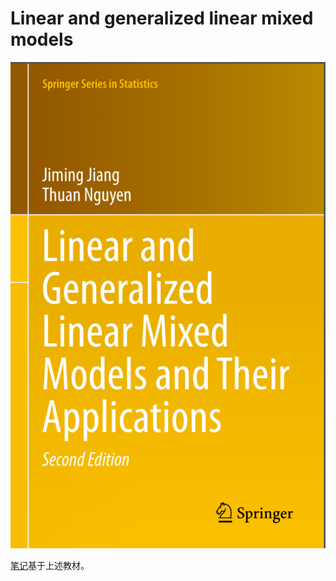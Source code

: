 # Linear and generalized linear mixed models

![](image/cover.png)

[笔记](https://hfcouc.work/Linear-model/#/)基于上述教材。
